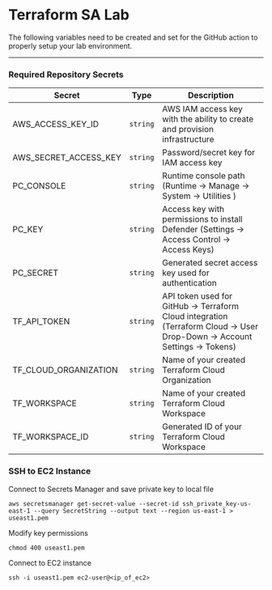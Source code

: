 # Terraform SA Lab


The following variables need to be created and set for the GitHub action to properly setup your lab environment.

----

### Required Repository Secrets

 | Secret |  Type  | Description |
 |--------|---------|-------------|
| AWS_ACCESS_KEY_ID | `string` | AWS IAM access key with the ability to create and provision infrastructure
| AWS_SECRET_ACCESS_KEY | `string` | Password/secret key for IAM access key
| PC_CONSOLE | `string` | Runtime console path (Runtime -> Manage -> System -> Utilities )
| PC_KEY | `string` | Access key with permissions to install Defender (Settings -> Access Control -> Access Keys)
| PC_SECRET | `string` | Generated secret access key used for authentication
| TF_API_TOKEN | `string` | API token used for GitHub -> Terraform Cloud integration (Terraform Cloud -> User Drop-Down -> Account Settings -> Tokens)
| TF_CLOUD_ORGANIZATION | `string` | Name of your created Terraform Cloud Organization
| TF_WORKSPACE | `string` | Name of your created Terraform Cloud Workspace
| TF_WORKSPACE_ID | `string` | Generated ID of your Terraform Cloud Workspace

### SSH to EC2 Instance

Connect to Secrets Manager and save private key to local file

```Shell
aws secretsmanager get-secret-value --secret-id ssh_private_key-us-east-1 --query SecretString --output text --region us-east-1 > useast1.pem
```

Modify key permissions

```Shell
chmod 400 useast1.pem 
```

Connect to EC2 instance

```Shell
ssh -i useast1.pem ec2-user@<ip_of_ec2>
```